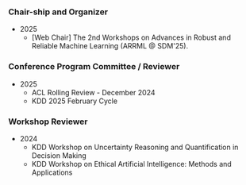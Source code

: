 ### Chair-ship and Organizer

+ 2025
  + [Web Chair] The 2nd Workshops on Advances in Robust and Reliable Machine Learning (ARRML @ SDM'25).


### Conference Program Committee / Reviewer

+ 2025
  + ACL Rolling Review - December 2024
  + KDD 2025 February Cycle

### Workshop Reviewer

+ 2024
  + KDD Workshop on Uncertainty Reasoning and Quantification in Decision Making
  + KDD Workshop on Ethical Artificial Intelligence: Methods and Applications
